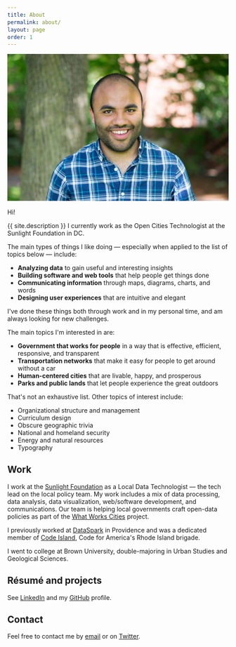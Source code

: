 ```yaml
---
title: About
permalink: about/
layout: page
order: 1
---
```


![Profile picture](/images/Profile_Pic_Cropped.png)

Hi!

{{ site.description }} I currently work as the Open Cities Technologist at the Sunlight Foundation in DC.

The main types of things I like doing — especially when applied to the list of topics below — include:

- **Analyzing data** to gain useful and interesting insights
- **Building software and web tools** that help people get things done
- **Communicating information** through maps, diagrams, charts, and words
- **Designing user experiences** that are intuitive and elegant

I've done these things both through work and in my personal time, and am always looking for new challenges.

The main topics I'm interested in are:

- **Government that works for people** in a way that is effective, efficient, responsive, and transparent
- **Transportation networks** that make it easy for people to get around without a car
- **Human-centered cities** that are livable, happy, and prosperous
- **Parks and public lands** that let people experience the great outdoors

That's not an exhaustive list. Other topics of interest include:

- Organizational structure and management
- Curriculum design
- Obscure geographic trivia
- National and homeland security
- Energy and natural resources
- Typography

## Work

I work at the [Sunlight Foundation](http://sunlightfoundation.com/) as a Local Data Technologist — the tech lead on the local policy team. My work includes a mix of data processing, data analysis, data visualization, web/software development, and communications. Our team is helping local governments craft open-data policies as part of the [What Works Cities](https://whatworkscities.bloomberg.org/about/) project.

I previously worked at [DataSpark](http://datasparkri.org/) in Providence and was a dedicated member of [Code Island](http://code-island.org/), Code for America's Rhode Island brigade.

I went to college at Brown University, double-majoring in Urban Studies and Geological Sciences.

## Résumé and projects

See [LinkedIn](https://www.linkedin.com/in/greg-jordan-detamore-a20a4236/) and my [GitHub](https://github.com/gregjd) profile.

## Contact

Feel free to contact me by [email](mailto:greg@gregjd.com) or on [Twitter](https://twitter.com/gjordandetamore).
